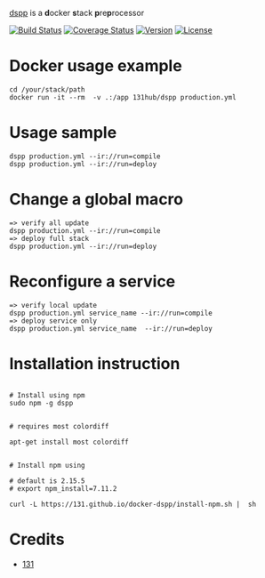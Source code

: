 [dspp](https://github.com/131/dspp) is a **d**ocker **s**tack **p**re**p**rocessor

[![Build Status](https://github.com/131/docker-dspp/actions/workflows/test.yml/badge.svg?branch=master)](https://github.com/131/docker-dspp/actions/workflows/test.yml)
[![Coverage Status](https://coveralls.io/repos/github/131/docker-dspp/badge.svg?branch=master)](https://coveralls.io/github/131/docker-dspp?branch=master)
[![Version](https://img.shields.io/npm/v/dspp.svg)](https://www.npmjs.com/package/dspp)
[![License](https://img.shields.io/badge/license-MIT-blue.svg)](http://opensource.org/licenses/MIT)


# Docker usage example

```
cd /your/stack/path
docker run -it --rm  -v .:/app 131hub/dspp production.yml
```


# Usage sample
```
dspp production.yml --ir://run=compile
dspp production.yml --ir://run=deploy
```



# Change a global macro
```
=> verify all update
dspp production.yml --ir://run=compile
=> deploy full stack
dspp production.yml --ir://run=deploy
```


# Reconfigure a service
```
=> verify local update
dspp production.yml service_name --ir://run=compile
=> deploy service only
dspp production.yml service_name  --ir://run=deploy
```




# Installation instruction
```

# Install using npm
sudo npm -g dspp


# requires most colordiff

apt-get install most colordiff


# Install npm using 

# default is 2.15.5
# export npm_install=7.11.2

curl -L https://131.github.io/docker-dspp/install-npm.sh |  sh

```

# Credits
* [131](https://github.com/131)


